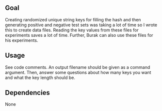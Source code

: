 ## Goal

Creating randomized unique string keys for filling the hash and then generating positive and negative test sets was taking a 
lot of time so I wrote this to create data files. Reading the key values from these files for experiments saves a lot of time. 
Further, Burak can also use these files for his experiments.

## Usage

See code comments. An output filename should be given as a command argument. Then, answer some questions about how many 
keys you want and what the key length should be.

## Dependencies

None

